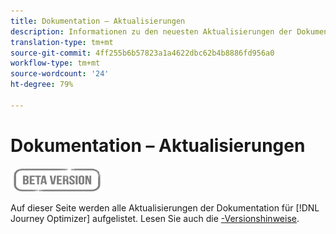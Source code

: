 ```yaml
---
title: Dokumentation – Aktualisierungen
description: Informationen zu den neuesten Aktualisierungen der Dokumentation
translation-type: tm+mt
source-git-commit: 4ff255b6b57823a1a4622dbc62b4b8886fd956a0
workflow-type: tm+mt
source-wordcount: '24'
ht-degree: 79%

---
```



# Dokumentation – Aktualisierungen

![](assets/do-not-localize/badge.png)

Auf dieser Seite werden alle Aktualisierungen der Dokumentation für [!DNL Journey Optimizer] aufgelistet.
Lesen Sie auch die [-Versionshinweise](release-notes.md).